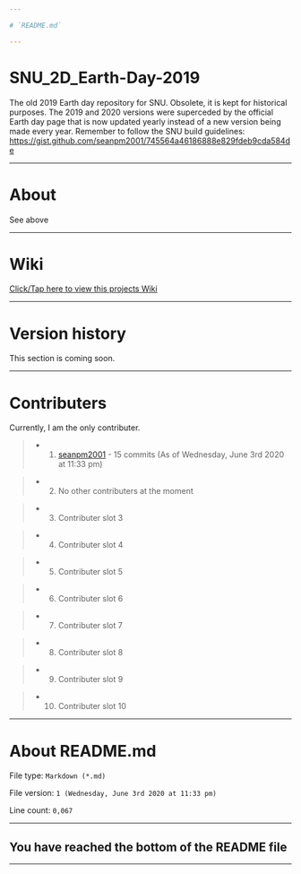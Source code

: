 ```yaml
---

# `README.md`

---
```


# SNU_2D_Earth-Day-2019
The old 2019 Earth day repository for SNU. Obsolete, it is kept for historical purposes. The 2019 and 2020 versions were superceded by the official Earth day page that is now updated yearly instead of a new version being made every year. Remember to follow the SNU build guidelines: https://gist.github.com/seanpm2001/745564a46186888e829fdeb9cda584de

---

# About

See above

---

# Wiki

[Click/Tap here to view this projects Wiki](https://github.com/seanpm2001/SNU_2D_Earth-Day-2019/wiki)

---

# Version history

This section is coming soon.

---

# Contributers

Currently, I am the only contributer.

> * 1. [seanpm2001](https://github.com/seanpm2001/) - 15 commits (As of Wednesday, June 3rd 2020 at 11:33 pm)

> * 2. No other contributers at the moment

> * 3. Contributer slot 3

> * 4. Contributer slot 4

> * 5. Contributer slot 5

> * 6. Contributer slot 6

> * 7. Contributer slot 7

> * 8. Contributer slot 8

> * 9. Contributer slot 9

> * 10. Contributer slot 10

---

# About README.md

File type: `Markdown (*.md)`

File version: `1 (Wednesday, June 3rd 2020 at 11:33 pm)`

Line count: `0,067`

---

## You have reached the bottom of the README file

---
